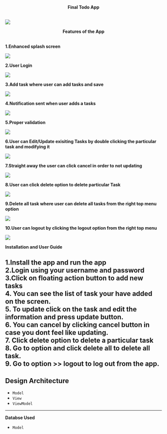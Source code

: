 
<b><center>Final Todo App</center></b><br>

![](app/src/main/res/drawable/todoapp.gif)

<b><center>Features of the App</center></b><br>

<b>1.Enhanced splash screen</b><br>

![](app/src/main/res/drawable/screen.jpg)

<b>2.User Login</b><br>

![](app/src/main/res/drawable/login.gif)

<b>3.Add task where user can add tasks and save</b><br>

![](app/src/main/res/drawable/addtasks.gif)

<b>4.Notification sent when user adds a tasks</b><br>

![](app/src/main/res/drawable/notification.gif)

<b>5.Proper validation</b><br>

![](app/src/main/res/drawable/propervalidation.gif)

<b>6.User can Edit/Update exisiting Tasks by double clicking the particular task and modifying it</b><br>

![](app/src/main/res/drawable/update.gif)

<b>7.Straight away the user can click cancel in order to not updating</b><br> 

![](app/src/main/res/drawable/cancel.gif)

<b>8.User can click delete option to delete particular Task</b><br>

![](app/src/main/res/drawable/delete.gif)

<b>9.Delete all task where user can delete all tasks from the right top menu option</b><br>

![](app/src/main/res/drawable/deleteall.gif)

<b>10.User can logout by clicking the logout option from the right top menu</b><br>

![](app/src/main/res/drawable/logout.gif)



<b>Installation and User Guide</b><br>

1.Install the app and run the app<br>
2.Login using your username and password<br>
3.Click on floating action button to add new tasks<br>
4. You can see the list of task your have added on the screen.<br>
5. To update click on the task and edit the information and press update button.<br>
6. You can cancel by clicking cancel button in case you dont feel like updating.<br>
7. Click delete option to delete a particular task<br>
8. Go to option and click delete all to delete all task.<br>
9. Go to option >> logout to log out from the app.<br>
---
<b>Design Architecture</b><br>
---
* `Model`  <br>
* `View`  <br>
* `ViewModel`  <br>
---

<b>Databse Used</b><br>
* `Model`

